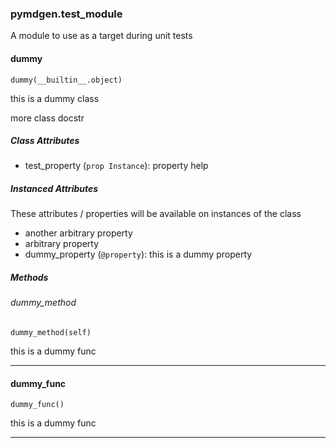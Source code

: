 ### pymdgen.test_module

A module to use as a target during unit tests

#### dummy

```
dummy(__builtin__.object)
```

this is a dummy class


more class docstr


##### Class Attributes

- test_property (`prop Instance`): property help

##### Instanced Attributes

These attributes / properties will be available on instances of the class

- another arbitrary property
- arbitrary property
- dummy_property (`@property`): this is a dummy property

##### Methods

###### dummy_method

```
dummy_method(self)
```

this is a dummy func 

---

#### dummy_func

```
dummy_func()
```

this is a dummy func 

---